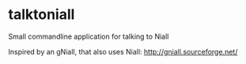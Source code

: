 talktoniall
===========

Small commandline application for talking to Niall

Inspired by an gNiall, that also uses Niall: http://gniall.sourceforge.net/

